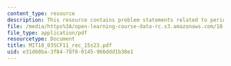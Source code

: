 ```yaml
---
content_type: resource
description: This resource contains problem statements related to periodic input.
file: /media/https%3A/open-learning-course-data-rc.s3.amazonaws.com/18-03sc-differential-equations-fall-2011/e31d60ba3f8478f80145966ddd1b38e1_MIT18_03SCF11_rec_15s23.pdf
file_type: application/pdf
resourcetype: Document
title: MIT18_03SCF11_rec_15s23.pdf
uid: e31d60ba-3f84-78f8-0145-966ddd1b38e1
---
```

